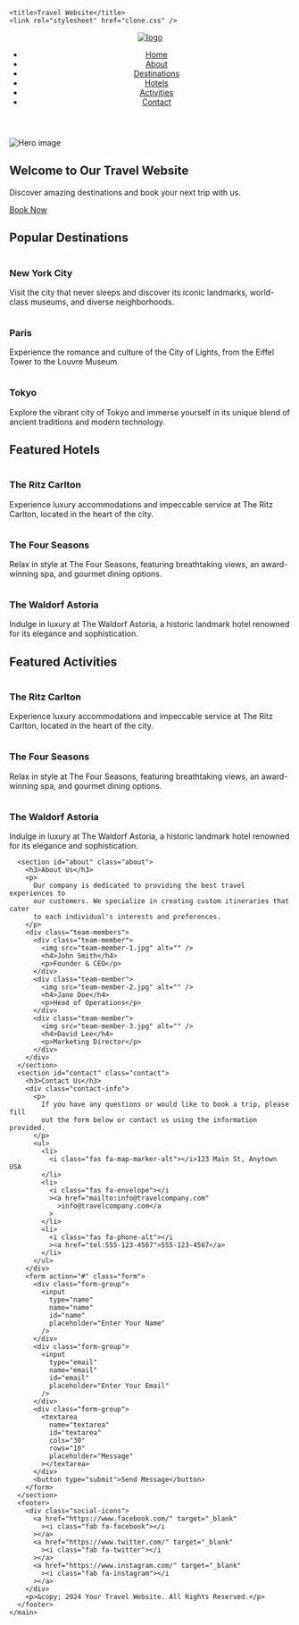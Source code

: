 <!DOCTYPE html>
<html lang="en">
  <head>
   
    <title>Travel Website</title>
    <link rel="stylesheet" href="clone.css" />
  </head>
  <body>
    <header>
      <header>
        <div class="logo">
          <a href="#"><img src="logo.jpg" alt="logo" /></a>
        </div>
        <nav class="nav-menu">
          <ul>
            <li><a href="#">Home</a></li>
            <li><a href="#about">About</a></li>
            <li><a href="#destinations">Destinations</a></li>
            <li><a href="#hotels">Hotels</a></li>
            <li><a href="#activites">Activities</a></li>
            <li><a href="#contact">Contact</a></li>
          </ul>
        </nav>
      </header>
    </header>
    <main>
      <section class="hero">
        <div class="hero-image">
          <img src="hero.jpg" alt="Hero image" />
        </div>
        <div class="hero-content">
          <h1>Welcome to Our Travel Website</h1>
          <p>Discover amazing destinations and book your next trip with us.</p>
          <a href="#" class="hero-button">Book Now</a>
        </div>
      </section>
      <!-- Destinations -->
      <section id="destinations" class="destinations">
        <h2>Popular Destinations</h2>
        <div class="destination-grid">
          <div class="destination-item">
            <img src="destination-1.jpg" alt="" />
            <h3>New York City</h3>
            <p>
              Visit the city that never sleeps and discover its iconic
              landmarks, world-class museums, and diverse neighborhoods.
            </p>
          </div>
          <div class="destination-item">
            <img src="destination-2.jpg" alt="" />
            <h3>Paris</h3>
            <p>
              Experience the romance and culture of the City of Lights, from the
              Eiffel Tower to the Louvre Museum.
            </p>
          </div>
          <div class="destination-item">
            <img src="destination-3.jpg" alt="" />
            <h3>Tokyo</h3>
            <p>
              Explore the vibrant city of Tokyo and immerse yourself in its
              unique blend of ancient traditions and modern technology.
            </p>
          </div>
        </div>
      </section>
      <section id="hotels" class="destinations">
        <h2>Featured Hotels</h2>
        <div class="destination-grid">
          <div class="destination-item">
            <img src="hotel-1.jpg" alt="" />
            <h3>The Ritz Carlton</h3>
            <p>
              Experience luxury accommodations and impeccable service at The
              Ritz Carlton, located in the heart of the city.
            </p>
          </div>
          <div class="destination-item">
            <img src="hotel-2.jpg" alt="" />
            <h3>The Four Seasons</h3>
            <p>
              Relax in style at The Four Seasons, featuring breathtaking views,
              an award-winning spa, and gourmet dining options.
            </p>
          </div>
          <div class="destination-item">
            <img src="hotel-3.jpg" alt="" />
            <h3>The Waldorf Astoria</h3>
            <p>
              Indulge in luxury at The Waldorf Astoria, a historic landmark
              hotel renowned for its elegance and sophistication.
            </p>
          </div>
        </div>
      </section>
      <section id="activites" class="destinations">
        <h2>Featured Activities</h2>
        <div class="destination-grid">
          <div class="destination-item">
            <img src="activity-1.jpg" alt="" />
            <h3>The Ritz Carlton</h3>
            <p>
              Experience luxury accommodations and impeccable service at The
              Ritz Carlton, located in the heart of the city.
            </p>
          </div>
          <div class="destination-item">
            <img src="activity-2.jpg" alt="" />
            <h3>The Four Seasons</h3>
            <p>
              Relax in style at The Four Seasons, featuring breathtaking views,
              an award-winning spa, and gourmet dining options.
            </p>
          </div>
          <div class="destination-item">
            <img src="activity-3.jpg" alt="" />
            <h3>The Waldorf Astoria</h3>
            <p>
              Indulge in luxury at The Waldorf Astoria, a historic landmark
              hotel renowned for its elegance and sophistication.
            </p>
          </div>
        </div>
      </section>

      <section id="about" class="about">
        <h3>About Us</h3>
        <p>
          Our company is dedicated to providing the best travel experiences to
          our customers. We specialize in creating custom itineraries that cater
          to each individual's interests and preferences.
        </p>
        <div class="team-members">
          <div class="team-member">
            <img src="team-member-1.jpg" alt="" />
            <h4>John Smith</h4>
            <p>Founder & CEO</p>
          </div>
          <div class="team-member">
            <img src="team-member-2.jpg" alt="" />
            <h4>Jane Doe</h4>
            <p>Head of Operations</p>
          </div>
          <div class="team-member">
            <img src="team-member-3.jpg" alt="" />
            <h4>David Lee</h4>
            <p>Marketing Director</p>
          </div>
        </div>
      </section>
      <section id="contact" class="contact">
        <h3>Contact Us</h3>
        <div class="contact-info">
          <p>
            If you have any questions or would like to book a trip, please fill
            out the form below or contact us using the information provided.
          </p>
          <ul>
            <li>
              <i class="fas fa-map-marker-alt"></i>123 Main St, Anytown USA
            </li>
            <li>
              <i class="fas fa-envelope"></i
              ><a href="mailto:info@travelcompany.com"
                >info@travelcompany.com</a
              >
            </li>
            <li>
              <i class="fas fa-phone-alt"></i
              ><a href="tel:555-123-4567">555-123-4567</a>
            </li>
          </ul>
        </div>
        <form action="#" class="form">
          <div class="form-group">
            <input
              type="name"
              name="name"
              id="name"
              placeholder="Enter Your Name"
            />
          </div>
          <div class="form-group">
            <input
              type="email"
              name="email"
              id="email"
              placeholder="Enter Your Email"
            />
          </div>
          <div class="form-group">
            <textarea
              name="textarea"
              id="textarea"
              cols="30"
              rows="10"
              placeholder="Message"
            ></textarea>
          </div>
          <button type="submit">Send Message</button>
        </form>
      </section>
      <footer>
        <div class="social-icons">
          <a href="https://www.facebook.com/" target="_blank"
            ><i class="fab fa-facebook"></i
          ></a>
          <a href="https://www.twitter.com/" target="_blank"
            ><i class="fab fa-twitter"></i
          ></a>
          <a href="https://www.instagram.com/" target="_blank"
            ><i class="fab fa-instagram"></i
          ></a>
        </div>
        <p>&copy; 2024 Your Travel Website. All Rights Reserved.</p>
      </footer>
    </main>
  </body>
  <script
    src="https://kit.fontawesome.com/6558443b63.js"
    crossorigin="anonymous"
  ></script>
</html>
